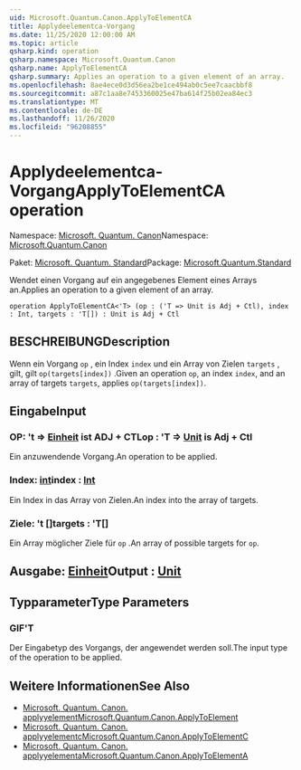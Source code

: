 ```yaml
---
uid: Microsoft.Quantum.Canon.ApplyToElementCA
title: Applydeelementca-Vorgang
ms.date: 11/25/2020 12:00:00 AM
ms.topic: article
qsharp.kind: operation
qsharp.namespace: Microsoft.Quantum.Canon
qsharp.name: ApplyToElementCA
qsharp.summary: Applies an operation to a given element of an array.
ms.openlocfilehash: 8ae4ece0d3d56ea2be1ce494ab0c5ee7caacbbf8
ms.sourcegitcommit: a87c1aa8e7453360025e47ba614f25b02ea84ec3
ms.translationtype: MT
ms.contentlocale: de-DE
ms.lasthandoff: 11/26/2020
ms.locfileid: "96208855"
---
```

# <a name="applytoelementca-operation"></a><span data-ttu-id="37218-102">Applydeelementca-Vorgang</span><span class="sxs-lookup"><span data-stu-id="37218-102">ApplyToElementCA operation</span></span>

<span data-ttu-id="37218-103">Namespace: [Microsoft. Quantum. Canon](xref:Microsoft.Quantum.Canon)</span><span class="sxs-lookup"><span data-stu-id="37218-103">Namespace: [Microsoft.Quantum.Canon](xref:Microsoft.Quantum.Canon)</span></span>

<span data-ttu-id="37218-104">Paket: [Microsoft. Quantum. Standard](https://nuget.org/packages/Microsoft.Quantum.Standard)</span><span class="sxs-lookup"><span data-stu-id="37218-104">Package: [Microsoft.Quantum.Standard](https://nuget.org/packages/Microsoft.Quantum.Standard)</span></span>


<span data-ttu-id="37218-105">Wendet einen Vorgang auf ein angegebenes Element eines Arrays an.</span><span class="sxs-lookup"><span data-stu-id="37218-105">Applies an operation to a given element of an array.</span></span>

```qsharp
operation ApplyToElementCA<'T> (op : ('T => Unit is Adj + Ctl), index : Int, targets : 'T[]) : Unit is Adj + Ctl
```


## <a name="description"></a><span data-ttu-id="37218-106">BESCHREIBUNG</span><span class="sxs-lookup"><span data-stu-id="37218-106">Description</span></span>

<span data-ttu-id="37218-107">Wenn ein Vorgang `op` , ein Index `index` und ein Array von Zielen `targets` , gilt, gilt `op(targets[index])` .</span><span class="sxs-lookup"><span data-stu-id="37218-107">Given an operation `op`, an index `index`, and an array of targets `targets`, applies `op(targets[index])`.</span></span>

## <a name="input"></a><span data-ttu-id="37218-108">Eingabe</span><span class="sxs-lookup"><span data-stu-id="37218-108">Input</span></span>

### <a name="op--t--unit--is-adj--ctl"></a><span data-ttu-id="37218-109">OP: 't => [Einheit](xref:microsoft.quantum.lang-ref.unit)  ist ADJ + CTL</span><span class="sxs-lookup"><span data-stu-id="37218-109">op : 'T => [Unit](xref:microsoft.quantum.lang-ref.unit)  is Adj + Ctl</span></span>

<span data-ttu-id="37218-110">Ein anzuwendende Vorgang.</span><span class="sxs-lookup"><span data-stu-id="37218-110">An operation to be applied.</span></span>


### <a name="index--int"></a><span data-ttu-id="37218-111">Index: [int](xref:microsoft.quantum.lang-ref.int)</span><span class="sxs-lookup"><span data-stu-id="37218-111">index : [Int](xref:microsoft.quantum.lang-ref.int)</span></span>

<span data-ttu-id="37218-112">Ein Index in das Array von Zielen.</span><span class="sxs-lookup"><span data-stu-id="37218-112">An index into the array of targets.</span></span>


### <a name="targets--t"></a><span data-ttu-id="37218-113">Ziele: 't []</span><span class="sxs-lookup"><span data-stu-id="37218-113">targets : 'T[]</span></span>

<span data-ttu-id="37218-114">Ein Array möglicher Ziele für `op` .</span><span class="sxs-lookup"><span data-stu-id="37218-114">An array of possible targets for `op`.</span></span>



## <a name="output--unit"></a><span data-ttu-id="37218-115">Ausgabe: [Einheit](xref:microsoft.quantum.lang-ref.unit)</span><span class="sxs-lookup"><span data-stu-id="37218-115">Output : [Unit](xref:microsoft.quantum.lang-ref.unit)</span></span>



## <a name="type-parameters"></a><span data-ttu-id="37218-116">Typparameter</span><span class="sxs-lookup"><span data-stu-id="37218-116">Type Parameters</span></span>

### <a name="t"></a><span data-ttu-id="37218-117">GIF</span><span class="sxs-lookup"><span data-stu-id="37218-117">'T</span></span>

<span data-ttu-id="37218-118">Der Eingabetyp des Vorgangs, der angewendet werden soll.</span><span class="sxs-lookup"><span data-stu-id="37218-118">The input type of the operation to be applied.</span></span>

## <a name="see-also"></a><span data-ttu-id="37218-119">Weitere Informationen</span><span class="sxs-lookup"><span data-stu-id="37218-119">See Also</span></span>

- [<span data-ttu-id="37218-120">Microsoft. Quantum. Canon. applyyelement</span><span class="sxs-lookup"><span data-stu-id="37218-120">Microsoft.Quantum.Canon.ApplyToElement</span></span>](xref:Microsoft.Quantum.Canon.ApplyToElement)
- [<span data-ttu-id="37218-121">Microsoft. Quantum. Canon. applyyelementc</span><span class="sxs-lookup"><span data-stu-id="37218-121">Microsoft.Quantum.Canon.ApplyToElementC</span></span>](xref:Microsoft.Quantum.Canon.ApplyToElementC)
- [<span data-ttu-id="37218-122">Microsoft. Quantum. Canon. applyyelementa</span><span class="sxs-lookup"><span data-stu-id="37218-122">Microsoft.Quantum.Canon.ApplyToElementA</span></span>](xref:Microsoft.Quantum.Canon.ApplyToElementA)